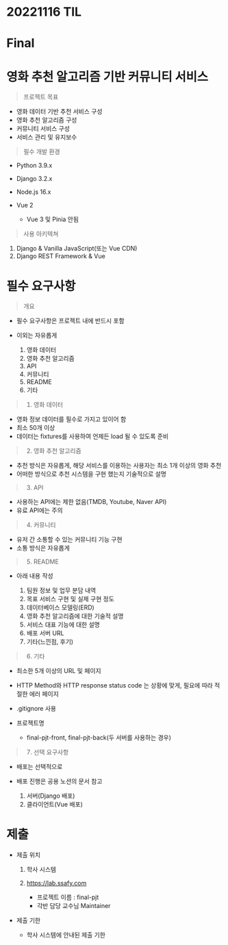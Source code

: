 # 20221116 TIL

# Final

# 영화 추천 알고리즘 기반 커뮤니티 서비스

> 프로젝트 목표

- 영화 데이터 기반 추천 서비스 구성
- 영화 추천 알고리즘 구성
- 커뮤니티 서비스 구성
- 서비스 관리 및 유지보수

> 필수 개발 환경

- Python 3.9.x
- Django 3.2.x
- Node.js 16.x
- Vue 2

  - Vue 3 및 Pinia 안됨

> 사용 아키텍쳐

1. Django & Vanilla JavaScript(또는 Vue CDN)
2. Django REST Framework & Vue

# 필수 요구사항

> 개요

- 필수 요구사항은 프로젝트 내에 반드시 포함
- 이외는 자유롭게

  1. 영화 데이터
  2. 영화 추천 알고리즘
  3. API
  4. 커뮤니티
  5. README
  6. 기타

> 1. 영화 데이터

- 영화 정보 데이터를 필수로 가지고 있이어 함
- 최소 50개 이상
- 데이터는 fixtures를 사용하여 언제든 load 될 수 있도록 준비

> 2. 영화 추천 알고리즘

- 추천 방식은 자유롭게, 해당 서비스를 이용하는 사용자는 최소 1개 이상의 영화 추천
- 어떠한 방식으로 추천 시스템을 구현 했는지 기술적으로 설명

> 3. API

- 사용하는 API에는 제한 없음(TMDB, Youtube, Naver API)
- 유료 API에는 주의

> 4. 커뮤니티

- 유저 간 소통할 수 있는 커뮤니티 기능 구현
- 소통 방식은 자유롭게

> 5. README

- 아래 내용 작성

  1. 팀원 정보 및 업무 분담 내역
  2. 목표 서비스 구현 및 실제 구현 정도
  3. 데이터베이스 모델링(ERD)
  4. 영화 추천 알고리즘에 대한 기술적 설명
  5. 서비스 대표 기능에 대한 설명
  6. 배포 서버 URL
  7. 기타(느낀점, 후기)

> 6. 기타

- 최소한 5개 이상의 URL 및 페이지
- HTTP Method와 HTTP response status code 는 상황에 맞게, 필요에 따라 적절한 에러 페이지
- .gitignore 사용
- 프로젝트명

  - final-pjt-front, final-pjt-back(두 서버를 사용하는 경우)

> 7. 선택 요구사항

- 배포는 선택적으로
- 배포 진행은 공용 노션의 문서 참고

  1. 서버(Django 배포)
  2. 클라이언트(Vue 배포)

# 제출

- 제출 위치

  1. 학사 시스템
  2. https://lab.ssafy.com

     - 프로젝트 이름 : final-pjt
     - 각반 담당 교수님 Maintainer

- 제출 기한

  - 학사 시스템에 안내된 제출 기한

